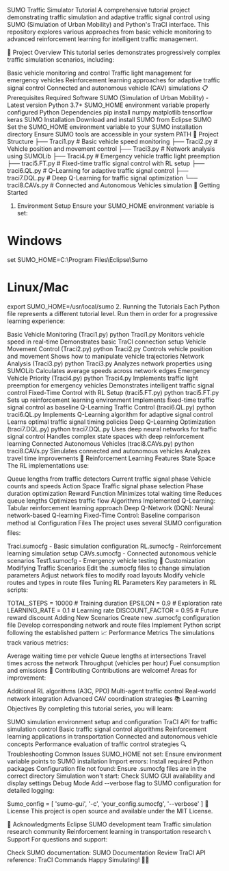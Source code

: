 SUMO Traffic Simulator Tutorial
A comprehensive tutorial project demonstrating traffic simulation and adaptive traffic signal control using SUMO (Simulation of Urban Mobility) and Python's TraCI interface. This repository explores various approaches from basic vehicle monitoring to advanced reinforcement learning for intelligent traffic management.

🚦 Project Overview
This tutorial series demonstrates progressively complex traffic simulation scenarios, including:

Basic vehicle monitoring and control
Traffic light management for emergency vehicles
Reinforcement learning approaches for adaptive traffic signal control
Connected and autonomous vehicle (CAV) simulations
📋 Prerequisites
Required Software
SUMO (Simulation of Urban Mobility) - Latest version
Python 3.7+
SUMO_HOME environment variable properly configured
Python Dependencies
pip install numpy matplotlib tensorflow keras
SUMO Installation
Download and install SUMO from Eclipse SUMO
Set the SUMO_HOME environment variable to your SUMO installation directory
Ensure SUMO tools are accessible in your system PATH
📁 Project Structure
├── Traci1.py          # Basic vehicle speed monitoring
├── Traci2.py          # Vehicle position and movement control
├── Traci3.py          # Network analysis using SUMOLib
├── Traci4.py          # Emergency vehicle traffic light preemption
├── traci5.FT.py       # Fixed-time traffic signal control with RL setup
├── traci6.QL.py       # Q-Learning for adaptive traffic signal control
├── traci7.DQL.py      # Deep Q-Learning for traffic signal optimization
└── traci8.CAVs.py     # Connected and Autonomous Vehicles simulation
🚀 Getting Started
1. Environment Setup
Ensure your SUMO_HOME environment variable is set:

# Windows
set SUMO_HOME=C:\Program Files\Eclipse\Sumo

# Linux/Mac
export SUMO_HOME=/usr/local/sumo
2. Running the Tutorials
Each Python file represents a different tutorial level. Run them in order for a progressive learning experience:

Basic Vehicle Monitoring (Traci1.py)
python Traci1.py
Monitors vehicle speed in real-time
Demonstrates basic TraCI connection setup
Vehicle Movement Control (Traci2.py)
python Traci2.py
Controls vehicle position and movement
Shows how to manipulate vehicle trajectories
Network Analysis (Traci3.py)
python Traci3.py
Analyzes network properties using SUMOLib
Calculates average speeds across network edges
Emergency Vehicle Priority (Traci4.py)
python Traci4.py
Implements traffic light preemption for emergency vehicles
Demonstrates intelligent traffic signal control
Fixed-Time Control with RL Setup (traci5.FT.py)
python traci5.FT.py
Sets up reinforcement learning environment
Implements fixed-time traffic signal control as baseline
Q-Learning Traffic Control (traci6.QL.py)
python traci6.QL.py
Implements Q-Learning algorithm for adaptive signal control
Learns optimal traffic signal timing policies
Deep Q-Learning Optimization (traci7.DQL.py)
python traci7.DQL.py
Uses deep neural networks for traffic signal control
Handles complex state spaces with deep reinforcement learning
Connected Autonomous Vehicles (traci8.CAVs.py)
python traci8.CAVs.py
Simulates connected and autonomous vehicles
Analyzes travel time improvements
🧠 Reinforcement Learning Features
State Space
The RL implementations use:

Queue lengths from traffic detectors
Current traffic signal phase
Vehicle counts and speeds
Action Space
Traffic signal phase selection
Phase duration optimization
Reward Function
Minimizes total waiting time
Reduces queue lengths
Optimizes traffic flow
Algorithms Implemented
Q-Learning: Tabular reinforcement learning approach
Deep Q-Network (DQN): Neural network-based Q-learning
Fixed-Time Control: Baseline comparison method
📊 Configuration Files
The project uses several SUMO configuration files:

Traci.sumocfg - Basic simulation configuration
RL.sumocfg - Reinforcement learning simulation setup
CAVs.sumocfg - Connected autonomous vehicle scenarios
Test1.sumocfg - Emergency vehicle testing
🔧 Customization
Modifying Traffic Scenarios
Edit the .sumocfg files to change simulation parameters
Adjust network files to modify road layouts
Modify vehicle routes and types in route files
Tuning RL Parameters
Key parameters in RL scripts:

TOTAL_STEPS = 10000      # Training duration
EPSILON = 0.9            # Exploration rate
LEARNING_RATE = 0.1      # Learning rate
DISCOUNT_FACTOR = 0.95   # Future reward discount
Adding New Scenarios
Create new .sumocfg configuration file
Develop corresponding network and route files
Implement Python script following the established pattern
📈 Performance Metrics
The simulations track various metrics:

Average waiting time per vehicle
Queue lengths at intersections
Travel times across the network
Throughput (vehicles per hour)
Fuel consumption and emissions
🤝 Contributing
Contributions are welcome! Areas for improvement:

Additional RL algorithms (A3C, PPO)
Multi-agent traffic control
Real-world network integration
Advanced CAV coordination strategies
📚 Learning Objectives
By completing this tutorial series, you will learn:

SUMO simulation environment setup and configuration
TraCI API for traffic simulation control
Basic traffic signal control algorithms
Reinforcement learning applications in transportation
Connected and autonomous vehicle concepts
Performance evaluation of traffic control strategies
🔍 Troubleshooting
Common Issues
SUMO_HOME not set: Ensure environment variable points to SUMO installation
Import errors: Install required Python packages
Configuration file not found: Ensure .sumocfg files are in the correct directory
Simulation won't start: Check SUMO GUI availability and display settings
Debug Mode
Add --verbose flag to SUMO configuration for detailed logging:

Sumo_config = [
    'sumo-gui',
    '-c', 'your_config.sumocfg',
    '--verbose'
]
📄 License
This project is open source and available under the MIT License.

🙏 Acknowledgments
Eclipse SUMO development team
Traffic simulation research community
Reinforcement learning in transportation research
📞 Support
For questions and support:

Check SUMO documentation: SUMO Documentation
Review TraCI API reference: TraCI Commands
Happy Simulating! 🚗💨
